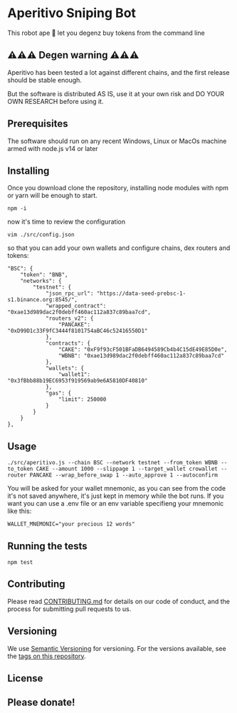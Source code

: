 # Aperitivo Sniping Bot

This robot ape 🦍 let you degenz buy tokens from the command line

## ⚠️⚠️⚠️ Degen warning ⚠️⚠️⚠️

Aperitivo has been tested a lot against different chains, and the first release should be stable enough. 

But the software is distributed AS IS, use it at your own risk and DO YOUR OWN RESEARCH before using it.


## Prerequisites

The software should run on any recent Windows, Linux or MacOs machine armed with node.js v14 or later

## Installing

Once you download clone the repository, installing node modules with npm or yarn will be enough to start.

    npm -i
    
now it's time to review the configuration

    vim ./src/config.json
so that you can add your own wallets and configure chains, dex routers and tokens:

    "BSC": {
        "token": "BNB",
        "networks": {
            "testnet": {
                "json_rpc_url": "https://data-seed-prebsc-1-s1.binance.org:8545/",
                "wrapped_contract": "0xae13d989dac2f0debff460ac112a837c89baa7cd",
                "routers_v2": {
                    "PANCAKE": "0xD99D1c33F9fC3444f8101754aBC46c52416550D1"
                },
                "contracts": {
                    "CAKE": "0xF9f93cF501BFaDB6494589Cb4b4C15dE49E85D0e",
                    "WBNB": "0xae13d989dac2f0debff460ac112a837c89baa7cd"
                },
                "wallets": {
                    "wallet1": "0x3fBbb88b19EC6953f919569ab9e6A5810DF40810"
                },
                "gas": {
                    "limit": 250000
                }
            }
        }  
    },

## Usage
    ./src/aperitivo.js --chain BSC --network testnet --from_token WBNB --to_token CAKE --amount 1000 --slippage 1 --target_wallet crowallet --router PANCAKE --wrap_before_swap 1 --auto_approve 1 --autoconfirm
    
You will be asked for your wallet mnemonic, as you can see from the code it's not saved anywhere, it's just kept in memory while the bot runs. If you want you can use a .env file or an env variable specifieng your mnemonic like this:

    WALLET_MNEMONIC="your precious 12 words"
  
## Running the tests
    npm test

## Contributing

Please read [CONTRIBUTING.md](CONTRIBUTING.md) for details on our code
of conduct, and the process for submitting pull requests to us.

## Versioning

We use [Semantic Versioning](http://semver.org/) for versioning. For the versions
available, see the [tags on this
repository](https://github.com/deficient-apes/aperitivo-sniping-bot/tags).


## License

## Please donate!
